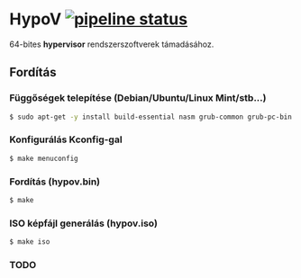 # HypoV [![pipeline status](https://gitlab.com/akoskovacs/HypoV/badges/master/pipeline.svg)](https://gitlab.com/akoskovacs/HypoV/commits/master)

64-bites **hypervisor** rendszerszoftverek támadásához.

## Fordítás
### Függőségek telepítése (Debian/Ubuntu/Linux Mint/stb...)
```sh
$ sudo apt-get -y install build-essential nasm grub-common grub-pc-bin xorriso libncurses-dev
```

### Konfigurálás Kconfig-gal
```sh
$ make menuconfig
```

### Fordítás (hypov.bin)
```sh
$ make
```

### ISO képfájl generálás (hypov.iso)
```sh
$ make iso
```

### TODO